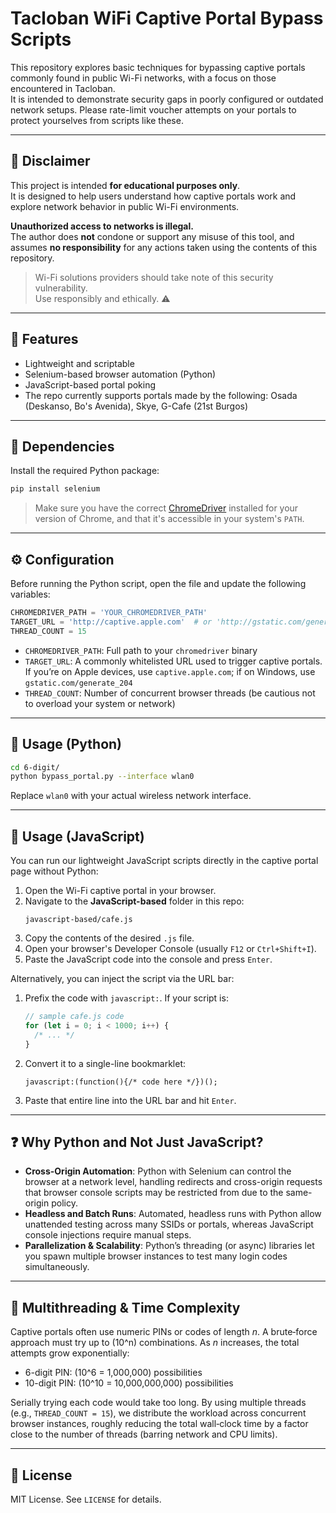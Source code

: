 # Tacloban WiFi Captive Portal Bypass Scripts

This repository explores basic techniques for bypassing captive portals commonly found in public Wi-Fi networks, with a focus on those encountered in Tacloban.  
It is intended to demonstrate security gaps in poorly configured or outdated network setups. Please rate-limit voucher attempts on your portals to protect yourselves from scripts like these.

---

## 🚨 Disclaimer

This project is intended **for educational purposes only**.  
It is designed to help users understand how captive portals work and explore network behavior in public Wi-Fi environments.

**Unauthorized access to networks is illegal.**  
The author does **not** condone or support any misuse of this tool, and assumes **no responsibility** for any actions taken using the contents of this repository.

> Wi-Fi solutions providers should take note of this security vulnerability.  
Use responsibly and ethically. ⚠️

---

## 🧠 Features

- Lightweight and scriptable
- Selenium-based browser automation (Python)
- JavaScript-based portal poking
- The repo currently supports portals made by the following: Osada (Deskanso, Bo's Avenida), Skye, G-Cafe (21st Burgos)

---

## 🔧 Dependencies

Install the required Python package:

```bash
pip install selenium
```

> Make sure you have the correct [ChromeDriver](https://sites.google.com/chromium.org/driver/) installed for your version of Chrome, and that it's accessible in your system's `PATH`.

---

## ⚙️ Configuration

Before running the Python script, open the file and update the following variables:

```python
CHROMEDRIVER_PATH = 'YOUR_CHROMEDRIVER_PATH'
TARGET_URL = 'http://captive.apple.com'  # or 'http://gstatic.com/generate_204'
THREAD_COUNT = 15
```

- `CHROMEDRIVER_PATH`: Full path to your `chromedriver` binary
- `TARGET_URL`: A commonly whitelisted URL used to trigger captive portals. If you’re on Apple devices, use `captive.apple.com`; if on Windows, use `gstatic.com/generate_204`
- `THREAD_COUNT`: Number of concurrent browser threads (be cautious not to overload your system or network)

---

## 🚀 Usage (Python)

```bash
cd 6-digit/
python bypass_portal.py --interface wlan0
```

Replace `wlan0` with your actual wireless network interface.

---

## 🚀 Usage (JavaScript)

You can run our lightweight JavaScript scripts directly in the captive portal page without Python:

1. Open the Wi-Fi captive portal in your browser.
2. Navigate to the **JavaScript-based** folder in this repo:
   ```
   javascript-based/cafe.js
   ```
3. Copy the contents of the desired `.js` file.
4. Open your browser's Developer Console (usually `F12` or `Ctrl+Shift+I`).
5. Paste the JavaScript code into the console and press `Enter`.

Alternatively, you can inject the script via the URL bar:

1. Prefix the code with `javascript:`. If your script is:
   ```js
   // sample cafe.js code
   for (let i = 0; i < 1000; i++) {
     /* ... */
   }
   ```
2. Convert it to a single-line bookmarklet:
   ```text
   javascript:(function(){/* code here */})();
   ```
3. Paste that entire line into the URL bar and hit `Enter`.

---

## ❓ Why Python and Not Just JavaScript?

- **Cross-Origin Automation**: Python with Selenium can control the browser at a network level, handling redirects and cross-origin requests that browser console scripts may be restricted from due to the same-origin policy.
- **Headless and Batch Runs**: Automated, headless runs with Python allow unattended testing across many SSIDs or portals, whereas JavaScript console injections require manual steps.
- **Parallelization & Scalability**: Python’s threading (or async) libraries let you spawn multiple browser instances to test many login codes simultaneously.

---

## 🔄 Multithreading & Time Complexity

Captive portals often use numeric PINs or codes of length _n_. A brute‑force approach must try up to \(10^n\) combinations. As _n_ increases, the total attempts grow exponentially:

- 6-digit PIN: \(10^6 = 1,000,000\) possibilities
- 10-digit PIN: \(10^10 = 10,000,000,000\) possibilities

Serially trying each code would take too long. By using multiple threads (e.g., `THREAD_COUNT = 15`), we distribute the workload across concurrent browser instances, roughly reducing the total wall‑clock time by a factor close to the number of threads (barring network and CPU limits).

---

## 📜 License

MIT License. See `LICENSE` for details.

